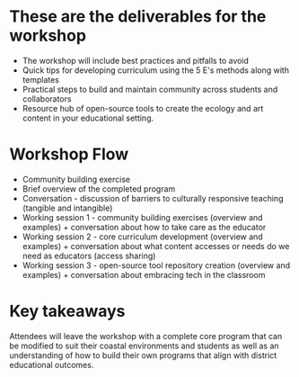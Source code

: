 # These are the deliverables for the workshop

-   The workshop will include best practices and pitfalls to avoid
-   Quick tips for developing curriculum using the 5 E's methods along with templates
-   Practical steps to build and maintain community across students and collaborators
-   Resource hub of open-source tools to create the ecology and art content in your educational setting.

# Workshop Flow

-   Community building exercise
-   Brief overview of the completed program
-   Conversation - discussion of barriers to culturally responsive teaching (tangible and intangible)
-   Working session 1 - community building exercises (overview and examples) + conversation about how to take care as the educator
-   Working session 2 - core curriculum development (overview and examples) + conversation about what content accesses or needs do we need as educators (access sharing)
-   Working session 3 - open-source tool repository creation (overview and examples) + conversation about embracing tech in the classroom

# Key takeaways

Attendees will leave the workshop with a complete core program that can be modified to suit their coastal environments and students as well as an understanding of how to build their own programs that align with district educational outcomes. 

